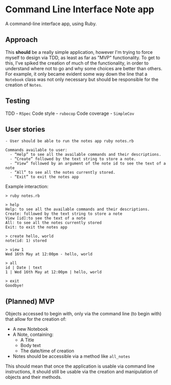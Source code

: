 # Command Line Interface Note app

A command-line interface app, using Ruby.

## Approach

This __should__ be a really simple application, however I'm trying to force myself to design via TDD, as least as far as "MVP" functionality. To get to this, I've spiked the creation of much of the functionality, in order to understand where not to go and why some choices are better than others. For example, it only became evident some way down the line that a `Notebook` class was not only necessary but should be responsible for the creation of `Notes`.

## Testing

TDD - `RSpec`
Code style - `rubocop`
Code coverage - `SimpleCov`

## User stories

```
- User should be able to run the notes app ruby notes.rb

Commands available to user:
  - “Help” to see all the available commands and their descriptions.
  - “Create” followed by the text string to store a note.
  - “View” followed by an argument of the note id to see the text of a note
  - “All” to see all the notes currently stored.
  - “Exit” to exit the notes app

```

Example interaction:
```
> ruby notes.rb

> help
Help: to see all the available commands and their descriptions.
Create: followed by the text string to store a note
View [id]:to see the text of a note
All: to see all the notes currently stored
Exit: to exit the notes app

> create hello, world
note(id: 1) stored

> view 1
Wed 16th May at 12:00pm - hello, world

> all
id | Date | text
1 | Wed 16th May at 12:00pm | hello, world

> exit
Goodbye!
```

## (Planned) MVP

Objects accessed to begin with, only via the command line (to begin with) that allow for the creation of:

- A new Notebook
- A Note, containing:
  - A Title
  - Body text
  - The date/time of creation
- Notes should be accessible via a method like `all_notes`

This should mean that once the application is usable via command line instructions, it should still be usable via the creation and manipulation of objects and their methods.
